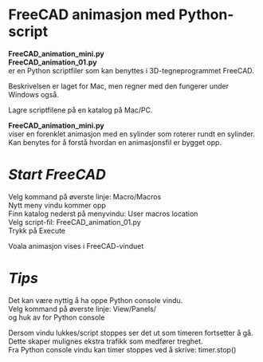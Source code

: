 # FreeCAD animasjon med Python-script

**FreeCAD_animation_mini.py**<br>
**FreeCAD_animation_01.py**<br>
er en Python scriptfiler som kan benyttes i 3D-tegneprogrammet FreeCAD.<br>

Beskrivelsen er laget for Mac, men regner med den fungerer under Windows også.<br>

Lagre scriptfilene på en katalog på Mac/PC.<br>

**FreeCAD_animation_mini.py**<br>
viser en forenklet animasjon med en sylinder som roterer rundt en sylinder.<br>
Kan benytes for å forstå hvordan en animasjonsfil er bygget opp.<br>


# ***Start FreeCAD***<br>

Velg kommand på øverste linje: Macro/Macros<br>
Nytt meny vindu kommer opp<br>
Finn katalog nederst på menyvindu: User macros location<br>
Velg script-fil: FreeCAD_animation_01.py<br>
Trykk på Execute<br>

Voala animasjon vises i FreeCAD-vinduet<br>

# *Tips*<br>
Det kan være nyttig å ha oppe Python console vindu.<br>
Velg kommand på øverste linje: View/Panels/<br>
og huk av for Python console<br>

Dersom vindu lukkes/script stoppes ser det ut som timeren fortsetter å gå.<br>
Dette skaper mulignes ekstra trafikk som medfører treghet.<br>
Fra Python console vindu kan timer stoppes ved å skrive: timer.stop()<br>

